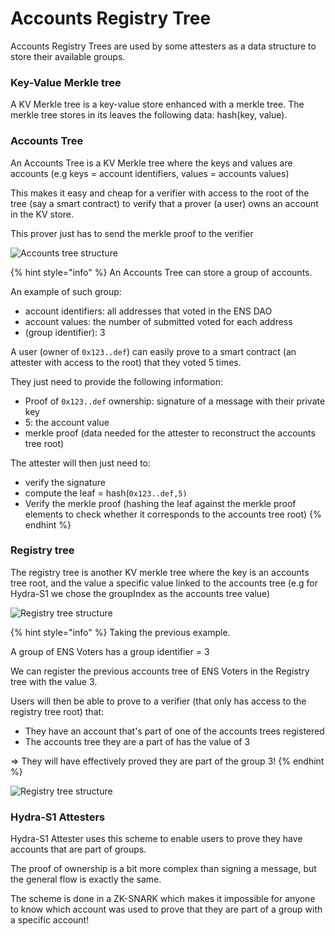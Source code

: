 # Accounts Registry Tree

Accounts Registry Trees are used by some attesters as a data structure to store their available groups.

### Key-Value Merkle tree

A KV Merkle tree is a key-value store enhanced with a merkle tree. The merkle tree stores in its leaves the following data: hash(key, value).

### Accounts Tree

An Accounts Tree is a KV Merkle tree where the keys and values are accounts (e.g keys = account identifiers, values = accounts values)

This makes it easy and cheap for a verifier with access to the root of the tree (say a smart contract) to verify that a prover (a user) owns an account in the KV store.&#x20;

This prover just has to send the merkle proof to the verifier

![Accounts tree structure](<../../.gitbook/assets/Merkle Tree1 (3).png>)

{% hint style="info" %}
An Accounts Tree can store a group of accounts.

An example of such group:

* account identifiers:  all addresses that voted in the ENS DAO
* account values: the number of submitted voted for each address
* (group identifier): 3

A user (owner of `0x123..def`) can easily prove to a smart contract (an attester with access to the root) that they voted 5 times.

They just need to provide the following information:

* Proof of `0x123..def` ownership: signature of a message with their private key
* 5: the account value
* merkle proof (data needed for the attester to reconstruct the accounts tree root)

The attester will then just need to:

* verify the signature
* compute the leaf = hash(`0x123..def,5)`
* Verify the merkle proof (hashing the leaf against the merkle proof elements to check whether it corresponds to the accounts tree root)
{% endhint %}

### Registry tree

The registry tree is another KV merkle tree where the key is an accounts tree root, and the value a specific value linked to the accounts tree (e.g for Hydra-S1 we chose the groupIndex as the accounts tree value)

![Registry tree structure](<../../.gitbook/assets/Merkle Tree2.png>)

{% hint style="info" %}
Taking the previous example.&#x20;

A group of ENS Voters has a group identifier = 3

We can register the previous accounts tree of ENS Voters in the Registry tree with the value 3.

Users will then be able to prove to a verifier (that only has access to the registry tree root) that:

* They have an account that's part of one of the accounts trees registered
* The accounts tree they are a part of has the value of 3

\=> They will have effectively proved they are part of the group 3!
{% endhint %}

![Registry tree structure](<../../.gitbook/assets/Merkle Tree3.png>)

### Hydra-S1 Attesters

Hydra-S1 Attester uses this scheme to enable users to prove they have accounts that are part of groups.

The proof of ownership is a bit more complex than signing a message, but the general flow is exactly the same.

The scheme is done in a ZK-SNARK which makes it impossible for anyone to know which account was used to prove that they are part of a group with a specific account!
